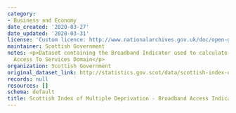 ```yaml
---
category:
- Business and Economy
date_created: '2020-03-27'
date_updated: '2020-03-31'
license: 'Custom licence: http://www.nationalarchives.gov.uk/doc/open-government-licence/version/3/'
maintainer: Scottish Government
notes: <p>Dataset containing the Broadband Indicator used to calculate the SIMD 2020
  Access To Services Domain</p>
organization: Scottish Government
original_dataset_link: http://statistics.gov.scot/data/scottish-index-of-multiple-deprivation---broadband-access-indicator
records: null
resources: []
schema: default
title: Scottish Index of Multiple Deprivation - Broadband Access Indicator
---
```

